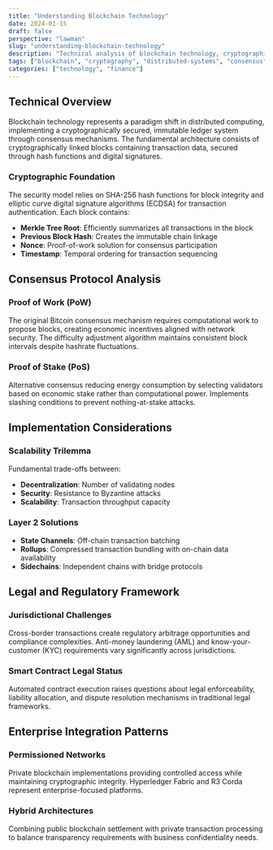 ```yaml
---
title: "Understanding Blockchain Technology"
date: 2024-01-15
draft: false
perspective: "lawman"
slug: "understanding-blockchain-technology"
description: "Technical analysis of blockchain technology, cryptographic protocols, and distributed consensus mechanisms"
tags: ["blockchain", "cryptography", "distributed-systems", "consensus"]
categories: ["technology", "finance"]
---
```


## Technical Overview

Blockchain technology represents a paradigm shift in distributed computing, implementing a cryptographically secured, immutable ledger system through consensus mechanisms. The fundamental architecture consists of cryptographically linked blocks containing transaction data, secured through hash functions and digital signatures.

### Cryptographic Foundation

The security model relies on SHA-256 hash functions for block integrity and elliptic curve digital signature algorithms (ECDSA) for transaction authentication. Each block contains:

- **Merkle Tree Root**: Efficiently summarizes all transactions in the block
- **Previous Block Hash**: Creates the immutable chain linkage  
- **Nonce**: Proof-of-work solution for consensus participation
- **Timestamp**: Temporal ordering for transaction sequencing

## Consensus Protocol Analysis

### Proof of Work (PoW)
The original Bitcoin consensus mechanism requires computational work to propose blocks, creating economic incentives aligned with network security. The difficulty adjustment algorithm maintains consistent block intervals despite hashrate fluctuations.

### Proof of Stake (PoS)
Alternative consensus reducing energy consumption by selecting validators based on economic stake rather than computational power. Implements slashing conditions to prevent nothing-at-stake attacks.

## Implementation Considerations

### Scalability Trilemma
Fundamental trade-offs between:
- **Decentralization**: Number of validating nodes
- **Security**: Resistance to Byzantine attacks
- **Scalability**: Transaction throughput capacity

### Layer 2 Solutions
- **State Channels**: Off-chain transaction batching
- **Rollups**: Compressed transaction bundling with on-chain data availability
- **Sidechains**: Independent chains with bridge protocols

## Legal and Regulatory Framework

### Jurisdictional Challenges
Cross-border transactions create regulatory arbitrage opportunities and compliance complexities. Anti-money laundering (AML) and know-your-customer (KYC) requirements vary significantly across jurisdictions.

### Smart Contract Legal Status
Automated contract execution raises questions about legal enforceability, liability allocation, and dispute resolution mechanisms in traditional legal frameworks.

## Enterprise Integration Patterns

### Permissioned Networks
Private blockchain implementations providing controlled access while maintaining cryptographic integrity. Hyperledger Fabric and R3 Corda represent enterprise-focused platforms.

### Hybrid Architectures
Combining public blockchain settlement with private transaction processing to balance transparency requirements with business confidentiality needs.
